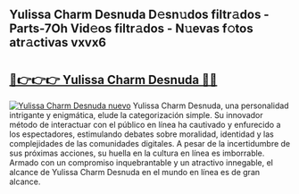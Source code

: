 ## Yulissa Charm Desnuda D𝚎sn𝚞dos filtr𝚊dos - Parts-7Oh Vid𝚎os filtr𝚊dos - N𝚞evas f𝚘tos atr𝚊ctivas vxvx6

# <h2><a href="http://mb0fyx.tromn.icu/?c=Yulissa+Charm+Desnuda">🔗👉👉👉 Yulissa Charm Desnuda 🔗🔗</a></h2>

[![Yulissa Charm Desnuda nuevo](https://i.imgur.com/pEAQMta.gif)](http://mb0fyx.tromn.icu/?c=Yulissa+Charm+Desnuda)
Yulissa Charm Desnuda, una personalidad intrigante y enigmática, elude la categorización simple. Su innovador método de interactuar con el público en línea ha cautivado y enfurecido a los espectadores, estimulando debates sobre moralidad, identidad y las complejidades de las comunidades digitales. A pesar de la incertidumbre de sus próximas acciones, su huella en la cultura en línea es imborrable. Armado con un compromiso inquebrantable y un atractivo innegable, el alcance de Yulissa Charm Desnuda en el mundo en línea es de gran alcance.
